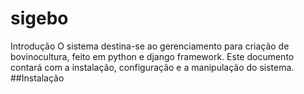 # sigebo
Introdução 
  O sistema destina-se ao gerenciamento para criação de bovinocultura, feito em python e django framework.
  Este documento contará com a instalação, configuração e a manipulação do sistema.
##Instalação
